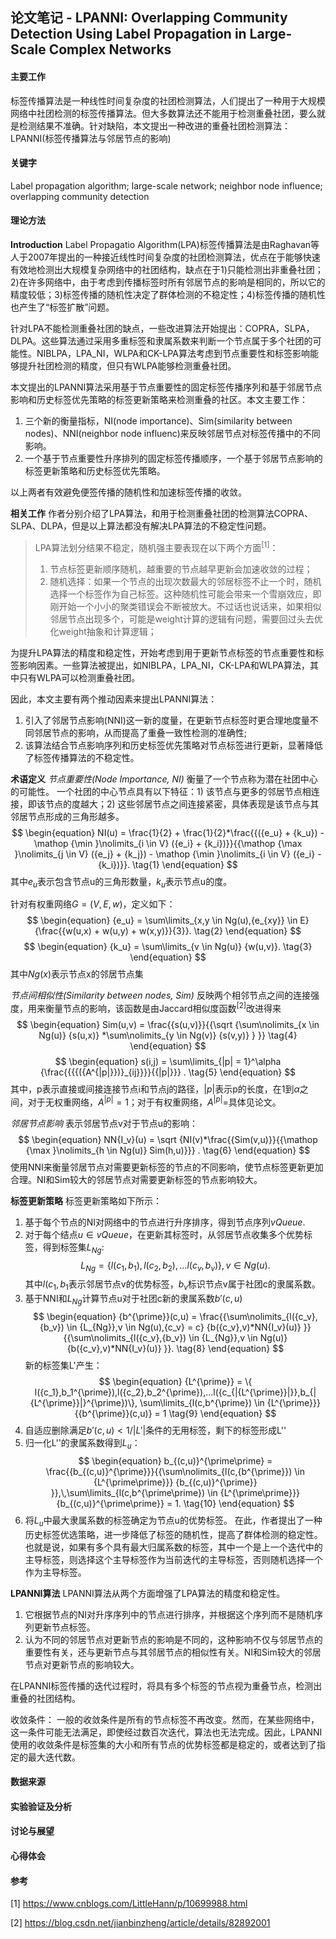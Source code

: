 ## 论文笔记 - LPANNI: Overlapping Community Detection Using Label Propagation in Large-Scale Complex Networks

#### 主要工作
标签传播算法是一种线性时间复杂度的社团检测算法，人们提出了一种用于大规模网络中社团检测的标签传播算法。但大多数算法还不能用于检测重叠社团，要么就是检测结果不准确。针对缺陷，本文提出一种改进的重叠社团检测算法：LPANNI(标签传播算法与邻居节点的影响)

#### 关键字
Label propagation algorithm; large-scale network; neighbor node influence; overlapping community detection

#### 理论方法
**Introduction**
Label Propagatio Algorithm(LPA)标签传播算法是由Raghavan等人于2007年提出的一种接近线性时间复杂度的社团检测算法，优点在于能够快速有效地检测出大规模复杂网络中的社团结构，缺点在于1)只能检测出非重叠社团；2)在许多网络中，由于考虑到传播标签时所有邻居节点的影响是相同的，所以它的精度较低；3)标签传播的随机性决定了群体检测的不稳定性；4)标签传播的随机性也产生了“标签扩散”问题。

针对LPA不能检测重叠社团的缺点，一些改进算法开始提出：COPRA，SLPA，DLPA。这些算法通过采用多重标签和隶属系数来判断一个节点属于多个社团的可能性。NIBLPA，LPA_NI，WLPA和CK-LPA算法考虑到节点重要性和标签影响能够提升社团检测的精度，但只有WLPA能够检测重叠社团。

本文提出的LPANNI算法采用基于节点重要性的固定标签传播序列和基于邻居节点影响和历史标签优先策略的标签更新策略来检测重叠的社区。本文主要工作：
1. 三个新的衡量指标，NI(node importance)、Sim(similarity between nodes)、NNI(neighbor node influenc)来反映邻居节点对标签传播中的不同影响。
2. 一个基于节点重要性升序排列的固定标签传播顺序，一个基于邻居节点影响的标签更新策略和历史标签优先策略。

以上两者有效避免便签传播的随机性和加速标签传播的收敛。

**相关工作**
作者分别介绍了LPA算法，和用于检测重叠社团的检测算法COPRA、SLPA、DLPA，但是以上算法都没有解决LPA算法的不稳定性问题。

>LPA算法划分结果不稳定，随机强主要表现在以下两个方面<sup>[1]</sup>：
>1. 节点标签更新顺序随机，越重要的节点越早更新会加速收敛的过程；
>2. 随机选择：如果一个节点的出现次数最大的邻居标签不止一个时，随机选择一个标签作为自己标签。这种随机性可能会带来一个雪崩效应，即刚开始一个小小的聚类错误会不断被放大。不过话也说话来，如果相似邻居节点出现多个，可能是weight计算的逻辑有问题，需要回过头去优化weight抽象和计算逻辑；

为提升LPA算法的精度和稳定性，开始考虑到用于更新节点标签的节点重要性和标签影响因素。一些算法被提出，如NIBLPA，LPA_NI，CK-LPA和WLPA算法，其中只有WLPA可以检测重叠社团。

因此，本文主要有两个推动因素来提出LPANNI算法：
1. 引入了邻居节点影响(NNI)这一新的度量，在更新节点标签时更合理地度量不同邻居节点的影响，从而提高了重叠一致性检测的准确性;
2. 该算法结合节点影响序列和历史标签优先策略对节点标签进行更新，显著降低了标签传播算法的不稳定性。

**术语定义**
*节点重要性(Node Importance, NI)*
衡量了一个节点称为潜在社团中心的可能性。
一个社团的中心节点具有以下特征：1) 该节点与更多的邻居节点相连接，即该节点的度越大；2) 这些邻居节点之间连接紧密，具体表现是该节点与其邻居节点形成的三角形越多。
$$
\begin{equation}
NI(u) = \frac{1}{2} + \frac{1}{2}*\frac{{({e_u} + {k_u}) - \mathop {\min }\nolimits_{i \in V} ({e_i} + {k_i})}}{{\mathop {\max }\nolimits_{j \in V} ({e_j} + {k_j}) - \mathop {\min }\nolimits_{i \in V} ({e_i} - {k_i})}}. \tag{1}
\end{equation}
$$
其中$e_u$表示包含节点u的三角形数量，$k_u$表示节点u的度。

针对有权重网络$G=(V, E, w)$，定义如下：
$$
\begin{equation} 
{e_u} = \sum\limits_{x,y \in Ng(u),{e_{xy}} \in E} {\frac{{w(u,x) + w(u,y) + w(x,y)}}{3}}. \tag{2}
\end{equation}
$$
$$
\begin{equation} 
{k_u} = \sum\limits_{v \in Ng(u)} {w(u,v)}. \tag{3}
\end{equation}
$$
其中$Ng(x)$表示节点x的邻居节点集

*节点间相似性(Similarity between nodes, Sim)*
反映两个相邻节点之间的连接强度，用来衡量节点的影响，该函数是由Jaccard相似度函数<sup>[2]</sup>改进得来
$$
\begin{equation} 
Sim(u,v) = \frac{{s(u,v)}}{{\sqrt {\sum\nolimits_{x \in Ng(u)} {s(u,x)} *\sum\nolimits_{y \in Ng(v)} {s(v,y)} } }} \tag{4}
\end{equation}
$$
$$
\begin{equation} 
s(i,j) = \sum\limits_{|p| = 1}^\alpha {\frac{{{{({A^{|p|}})}_{ij}}}}{{|p|}}} . \tag{5}
\end{equation}
$$
其中，p表示直接或间接连接节点i和节点j的路径，$|p|$表示p的长度，在1到$\alpha$之间，对于无权重网络，$A^{|p|}=1$；对于有权重网络，$A^{|p|}=$具体见论文。

*邻居节点影响*
表示邻居节点v对于节点u的影响：
$$
\begin{equation} 
NN{I_v}(u) = \sqrt {NI(v)*\frac{{Sim(v,u)}}{{\mathop {\max }\nolimits_{h \in Ng(u)} Sim(h,u)}}} . \tag{6}
\end{equation}
$$
使用NNI来衡量邻居节点对需要更新标签的节点的不同影响，使节点标签更新更加合理。NI和Sim较大的邻居节点对需要更新标签的节点影响较大。

**标签更新策略**
标签更新策略如下所示：
1. 基于每个节点的NI对网络中的节点进行升序排序，得到节点序列$vQueue$.
2. 对于每个结点$u \in vQueue$，在更新其标签时，从邻居节点收集多个优势标签，得到标签集$L_{Ng}$:
$$
\begin{equation} 
{L_{Ng}} = \{ l({c_1},{b_1}),l({c_2},{b_2}),...l({c_v},{b_v})\}, v \in Ng(u). \tag{7}
\end{equation}
$$
其中$l({c_1},{b_1}$表示邻居节点v的优势标签，$b_v$标识节点v属于社团c的隶属系数。
3. 基于NNI和$L_{Ng}$计算节点u对于社团c新的隶属系数$b'(c,u)$
$$
\begin{equation} 
{b^{\prime}}(c,u) = \frac{{\sum\nolimits_{l({c_v},{b_v}) \in {L_{Ng}},v \in Ng(u),{c_v} = c} {b({c_v},v)*NN{I_v}(u)} }}{{\sum\nolimits_{l({c_v},{b_v}) \in {L_{Ng}},v \in Ng(u)} {b({c_v},v)*NN{I_v}(u)} }}. \tag{8}
\end{equation}
$$
新的标签集L'产生：
$$
\begin{equation} 
{L^{\prime}} = \{ l({c_1},b_1^{\prime}),l({c_2},b_2^{\prime}),...l({c_{|{L^{\prime}}|}},b_{|{L^{\prime}}|}^{\prime})\}, \sum\limits_{l(c,b^{\prime}) \in {L^{\prime}}} {{b^{\prime}}(c,u)} = 1 \tag{9}
\end{equation}
$$
4. 自适应删除满足$b'(c,u)<1/|L'|$条件的无用标签，剩下的标签形成L''
5. 归一化L''的隶属系数得到$L_u$：
$$
\begin{equation} 
b_{(c,u)}^{\prime\prime} = \frac{{b_{(c,u)}^{\prime}}}{{\sum\nolimits_{l(c,{b^{\prime}}) \in {L^{\prime\prime}}} {b_{(c,u)}^{\prime}} }},\,\sum\limits_{l(c,b^{\prime\prime}) \in {L^{\prime\prime}}} {b_{(c,u)}^{\prime\prime}} = 1. \tag{10}
\end{equation}
$$
6. 将$L_u$中最大隶属系数的标签确定为节点u的优势标签。
在此，作者提出了一种历史标签优选策略，进一步降低了标签的随机性，提高了群体检测的稳定性。也就是说，如果有多个具有最大归属系数的标签，其中一个是上一个迭代中的主导标签，则选择这个主导标签作为当前迭代的主导标签，否则随机选择一个作为主导标签。

**LPANNI算法**
LPANNI算法从两个方面增强了LPA算法的精度和稳定性。
1. 它根据节点的NI对升序序列中的节点进行排序，并根据这个序列而不是随机序列更新节点标签。
2. 认为不同的邻居节点对更新节点的影响是不同的，这种影响不仅与邻居节点的重要性有关，还与更新节点与其邻居节点的相似性有关。NI和Sim较大的邻居节点对更新节点的影响较大。

在LPANNI标签传播的迭代过程时，将具有多个标签的节点视为重叠节点，检测出重叠的社团结构。

收敛条件：
一般的收敛条件是所有的节点标签不再改变。然而，在某些网络中，这一条件可能无法满足，即使经过数百次迭代，算法也无法完成。因此，LPANNI使用的收敛条件是标签集的大小和所有节点的优势标签都是稳定的，或者达到了指定的最大迭代数。

#### 数据来源

#### 实验验证及分析

#### 讨论与展望

#### 心得体会

#### 参考
[1] https://www.cnblogs.com/LittleHann/p/10699988.html

[2]  https://blog.csdn.net/jianbinzheng/article/details/82892001 